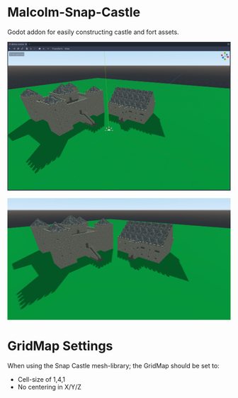 # Malcolm-Snap-Castle
Godot addon for easily constructing castle and fort assets.

![](img/godot.png)

![](img/screenshot.png)


# GridMap Settings
When using the Snap Castle mesh-library; the GridMap should be set to:
 * Cell-size of 1,4,1
 * No centering in X/Y/Z
